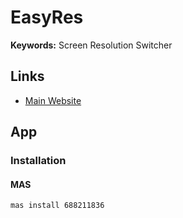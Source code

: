 # EasyRes

**Keywords:** Screen Resolution Switcher

## Links

- [Main Website](https://easyresapp.com)

## App

### Installation

#### MAS

```sh
mas install 688211836
```

